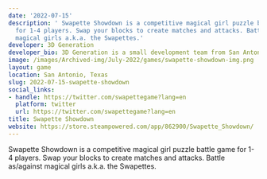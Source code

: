 ```yaml
---
date: '2022-07-15'
description: ' Swapette Showdown is a competitive magical girl puzzle battle game
  for 1-4 players. Swap your blocks to create matches and attacks. Battle as/against
  magical girls a.k.a. the Swapettes.'
developer: 3D Generation
developer_bio: 3D Generation is a small development team from San Antonio, Texas.
image: /images/Archived-img/July-2022/games/swapette-showdown-img.png
layout: game
location: San Antonio, Texas
slug: 2022-07-15-swapette-showdown
social_links:
- handle: https://twitter.com/swapettegame?lang=en
  platform: twitter
  url: https://twitter.com/swapettegame?lang=en
title: Swapette Showdown
website: https://store.steampowered.com/app/862900/Swapette_Showdown/
---
```


 Swapette Showdown is a competitive magical girl puzzle battle game for 1-4 players. Swap your blocks to create matches and attacks. Battle as/against magical girls a.k.a. the Swapettes.